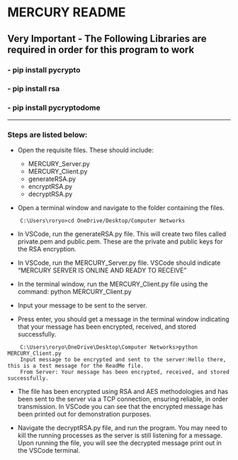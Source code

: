 
# MERCURY README

## Very Important - The Following Libraries are required in order for this program to work
### - pip install pycrypto
### - pip install rsa
### - pip install pycryptodome
-----------------------------------------------------------------------------------------------------------------------------------------------------------------------

### Steps are listed below:

- Open the requisite files. These should include:
    - MERCURY_Server.py
    - MERCURY_Client.py
    - generateRSA.py
    - encryptRSA.py
    - decryptRSA.py

- Open a terminal window and navigate to the folder containing the files.

```
    C:\Users\roryo>cd OneDrive/Desktop/Computer Networks
```

- In VSCode, run the generateRSA.py file. This will create two files called private.pem and public.pem. These are the private and public keys for the RSA encryption.

- In VSCode, run the MERCURY_Server.py file. VSCode should indicate “MERCURY SERVER IS ONLINE AND READY TO RECEIVE”

- In the terminal window, run the MERCURY_Client.py file using the command: python MERCURY_Client.py

- Input your message to be sent to the server.

- Press enter, you should get a message in the terminal window indicating that your message has been encrypted, received, and stored successfully.

```
    C:\Users\roryo\OneDrive\Desktop\Computer Networks>python MERCURY_Client.py
    Input message to be encrypted and sent to the server:Hello there, this is a test message for the ReadMe file.
    From Server: Your message has been encrypted, received, and stored successfully.
```

- The file has been encrypted using RSA and AES methodologies and has been sent to the server via a TCP connection, ensuring reliable, in order transmission. In VSCode you can see that the encrypted message has been printed out for demonstration purposes.

- Navigate the decryptRSA.py file, and run the program. You may need to kill the running processes as the server is still listening for a message. Upon running the file, you will see the decrypted message print out in the VSCode terminal.
